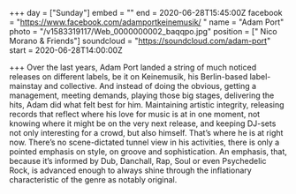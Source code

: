 +++
day = ["Sunday"]
embed = ""
end = 2020-06-28T15:45:00Z
facebook = "https://www.facebook.com/adamportkeinemusik/ "
name = "Adam Port"
photo = "/v1583319117/Web_0000000002_baqqpo.jpg"
position = [" Nico Morano & Friends"]
soundcloud = "https://soundcloud.com/adam-port"
start = 2020-06-28T14:00:00Z

+++
Over the last years, Adam Port landed a string of much noticed releases on different labels, be it on Keinemusik, his Berlin-based label-mainstay and collective. And instead of doing the obvious, getting a management, meeting demands, playing those big stages, delivering the hits, Adam did what felt best for him. Maintaining artistic integrity, releasing records that reflect where his love for music is at in one moment, not knowing where it might be on the very next release, and keeping DJ-sets not only interesting for a crowd, but also himself. That’s where he is at right now. There’s no scene-dictated tunnel view in his activities, there is only a pointed emphasis on style, on groove and sophistication. An emphasis, that, because it’s informed by Dub, Danchall, Rap, Soul or even Psychedelic Rock, is advanced enough to always shine through the inflationary characteristic of the genre as notably original.